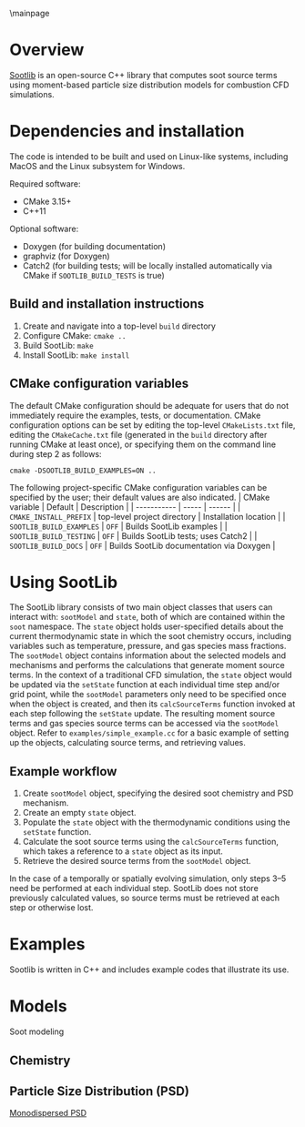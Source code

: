 
\mainpage

<!-- #################################################################### -->

# Overview

[Sootlib](https://github.com/BYUignite/sootlib.git) is an open-source C++ library that computes soot source terms using moment-based particle size distribution models for combustion CFD simulations.

# Dependencies and installation

The code is intended to be built and used on Linux-like systems, including MacOS and the Linux subsystem for Windows.

Required software:
* CMake 3.15+
* C++11

Optional software:
* Doxygen (for building documentation)
* graphviz (for Doxygen)
* Catch2 (for building tests; will be locally installed automatically via CMake if `SOOTLIB_BUILD_TESTS` is true)

## Build and installation instructions
1. Create and navigate into a top-level `build` directory
2. Configure CMake: `cmake ..`
3. Build SootLib: `make`
4. Install SootLib: `make install`

## CMake configuration variables
The default CMake configuration should be adequate for users that do not immediately require the examples, tests, or documentation. CMake configuration options can be set by editing the top-level `CMakeLists.txt` file, editing the `CMakeCache.txt` file (generated in the `build` directory after running CMake at least once), or specifying them on the command line during step 2 as follows:
```
cmake -DSOOTLIB_BUILD_EXAMPLES=ON ..
```

The following project-specific CMake configuration variables can be specified by the user; their default values are also indicated.
| CMake variable | Default | Description |
| ----------- | ----- | ------ |
| `CMAKE_INSTALL_PREFIX`   | top-level project directory | Installation location |
| `SOOTLIB_BUILD_EXAMPLES` | `OFF` | Builds SootLib examples |
| `SOOTLIB_BUILD_TESTING`  | `OFF` | Builds SootLib tests; uses Catch2 |
| `SOOTLIB_BUILD_DOCS`     | `OFF` | Builds SootLib documentation via Doxygen |

# Using SootLib

The SootLib library consists of two main object classes that users can interact with: `sootModel` and `state`, both of which are contained within the `soot` namespace. The `state` object holds user-specified details about the current thermodynamic state in which the soot chemistry occurs, including variables such as temperature, pressure, and gas species mass fractions. The `sootModel` object contains information about the selected models and mechanisms and performs the calculations that generate moment source terms. In the context of a traditional CFD simulation, the `state` object would be updated via the `setState` function at each individual time step and/or grid point, while the `sootModel` parameters only need to be specified once when the object is created, and then its `calcSourceTerms` function invoked at each step following the `setState` update. The resulting moment source terms and gas species source terms can be accessed via the `sootModel` object. Refer to `examples/simple_example.cc` for a basic example of setting up the objects, calculating source terms, and retrieving values.

## Example workflow
1. Create `sootModel` object, specifying the desired soot chemistry and PSD mechanism.
2. Create an empty `state` object.
3. Populate the `state` object with the thermodynamic conditions using the `setState` function.
4. Calculate the soot source terms using the `calcSourceTerms` function, which takes a reference to a `state` object as its input.
5. Retrieve the desired source terms from the `sootModel` object.

In the case of a temporally or spatially evolving simulation, only steps 3–5 need be performed at each individual step. SootLib does not store previously calculated values, so source terms must be retrieved at each step or otherwise lost.

# Examples

Sootlib is written in C++ and includes example codes that illustrate its use.

# Models

Soot modeling

## Chemistry

## Particle Size Distribution (PSD)

[Monodispersed PSD](md_models_mono.html)


